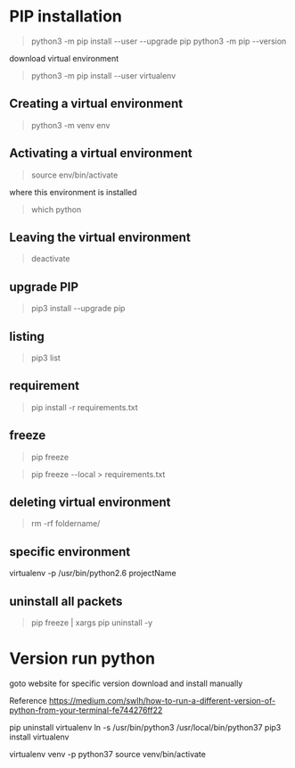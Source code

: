 # PIP installation

>python3 -m pip install --user --upgrade pip
>python3 -m pip --version

download virtual environment

> python3 -m pip install --user virtualenv

## Creating a virtual environment
> python3 -m venv env

## Activating a virtual environment

> source env/bin/activate

where this environment is installed

> which python

## Leaving the virtual environment

> deactivate

## upgrade PIP

> pip3 install --upgrade pip

## listing

> pip3 list

## requirement

> pip install -r requirements.txt

## freeze

> pip freeze

> pip freeze --local > requirements.txt

## deleting virtual environment

> rm -rf foldername/

## specific environment
virtualenv -p /usr/bin/python2.6 projectName

## uninstall all packets
> pip freeze | xargs pip uninstall -y

# Version run python
goto website for specific version
download and install manually

Reference
https://medium.com/swlh/how-to-run-a-different-version-of-python-from-your-terminal-fe744276ff22

pip uninstall virtualenv
ln -s /usr/bin/python3 /usr/local/bin/python37
pip3 install virtualenv

virtualenv venv -p python37
source venv/bin/activate
